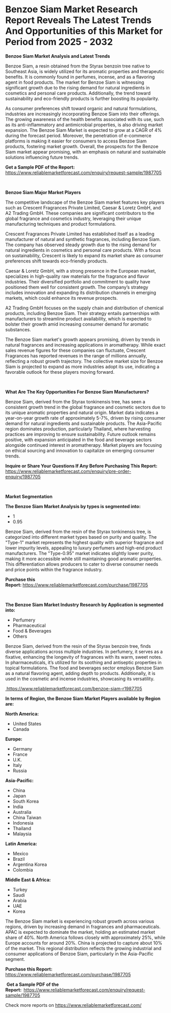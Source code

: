 <p><h1>Benzoe Siam Market Research Report Reveals The Latest Trends And Opportunities of this Market for Period from 2025 - 2032</h1></p><p><strong>Benzoe Siam Market Analysis and Latest Trends</strong></p>
<p><p>Benzoe Siam, a resin obtained from the Styrax benzoin tree native to Southeast Asia, is widely utilized for its aromatic properties and therapeutic benefits. It is commonly found in perfumes, incense, and as a flavoring agent in food products. The market for Benzoe Siam is witnessing significant growth due to the rising demand for natural ingredients in cosmetics and personal care products. Additionally, the trend toward sustainability and eco-friendly products is further boosting its popularity.</p><p>As consumer preferences shift toward organic and natural formulations, industries are increasingly incorporating Benzoe Siam into their offerings. The growing awareness of the health benefits associated with its use, such as its anti-inflammatory and antimicrobial properties, is also driving market expansion. The Benzoe Siam Market is expected to grow at a CAGR of 4% during the forecast period. Moreover, the penetration of e-commerce platforms is making it easier for consumers to access Benzoe Siam products, fostering market growth. Overall, the prospects for the Benzoe Siam market appear promising, with an emphasis on natural and sustainable solutions influencing future trends.</p></p>
<p><strong>Get a Sample PDF of the Report:&nbsp;</strong> <a href="https://www.reliablemarketforecast.com/enquiry/request-sample/1987705?utm_campaign=1134&utm_medium=2&utm_source=Github&utm_content=ia&utm_term=30012025&utm_id=benzoe-siam">https://www.reliablemarketforecast.com/enquiry/request-sample/1987705</a></p>
<p>&nbsp;</p>
<p><strong>Benzoe Siam Major Market Players</strong></p>
<p><p>The competitive landscape of the Benzoe Siam market features key players such as Crescent Fragrances Private Limited, Caesar & Loretz GmbH, and A2 Trading GmbH. These companies are significant contributors to the global fragrance and cosmetics industry, leveraging their unique manufacturing techniques and product formulations.</p><p>Crescent Fragrances Private Limited has established itself as a leading manufacturer of natural and synthetic fragrances, including Benzoe Siam. The company has observed steady growth due to the rising demand for natural ingredients in cosmetics and personal care products. With a focus on sustainability, Crescent is likely to expand its market share as consumer preferences shift towards eco-friendly products. </p><p>Caesar & Loretz GmbH, with a strong presence in the European market, specializes in high-quality raw materials for the fragrance and flavor industries. Their diversified portfolio and commitment to quality have positioned them well for consistent growth. The company’s strategy includes innovation and expanding its distribution channels in emerging markets, which could enhance its revenue prospects.</p><p>A2 Trading GmbH focuses on the supply chain and distribution of chemical products, including Benzoe Siam. Their strategy entails partnerships with manufacturers to streamline product availability, which is expected to bolster their growth amid increasing consumer demand for aromatic substances. </p><p>The Benzoe Siam market's growth appears promising, driven by trends in natural fragrances and increasing applications in aromatherapy. While exact sales revenue figures for these companies can fluctuate, Crescent Fragrances has reported revenues in the range of millions annually, reflecting a robust growth trajectory. The collective market size for Benzoe Siam is projected to expand as more industries adopt its use, indicating a favorable outlook for these players moving forward.</p></p>
<p>&nbsp;</p>
<p><strong>What Are The Key Opportunities For Benzoe Siam Manufacturers?</strong></p>
<p><p>Benzoe Siam, derived from the Styrax tonkinensis tree, has seen a consistent growth trend in the global fragrance and cosmetic sectors due to its unique aromatic properties and natural origin. Market data indicates a year-on-year growth rate of approximately 5-7%, driven by rising consumer demand for natural ingredients and sustainable products. The Asia-Pacific region dominates production, particularly Thailand, where harvesting practices are improving to ensure sustainability. Future outlook remains positive, with expansion anticipated in the food and beverage sectors alongside continued interest in aromatherapy. Market players are focusing on ethical sourcing and innovation to capitalize on emerging consumer trends.</p></p>
<p><strong>Inquire or Share Your Questions If Any Before Purchasing This Report:</strong> <a href="https://www.reliablemarketforecast.com/enquiry/pre-order-enquiry/1987705?utm_campaign=1134&utm_medium=2&utm_source=Github&utm_content=ia&utm_term=30012025&utm_id=benzoe-siam">https://www.reliablemarketforecast.com/enquiry/pre-order-enquiry/1987705</a></p>
<p>&nbsp;</p>
<p><strong>Market Segmentation</strong></p>
<p><strong>The Benzoe Siam Market Analysis by types is segmented into:</strong></p>
<p><ul><li>1</li><li>0.95</li></ul></p>
<p><p>Benzoe Siam, derived from the resin of the Styrax tonkinensis tree, is categorized into different market types based on purity and quality. The "Type-1" market represents the highest quality with superior fragrance and lower impurity levels, appealing to luxury perfumers and high-end product manufacturers. The "Type-0.95" market indicates slightly lower purity, making it more accessible while still maintaining good aromatic properties. This differentiation allows producers to cater to diverse consumer needs and price points within the fragrance industry.</p></p>
<p><strong>Purchase this Report:&nbsp;</strong><a href="https://www.reliablemarketforecast.com/purchase/1987705?utm_campaign=1134&utm_medium=2&utm_source=Github&utm_content=ia&utm_term=30012025&utm_id=benzoe-siam">https://www.reliablemarketforecast.com/purchase/1987705</a></p>
<p>&nbsp;</p>
<p><strong>The Benzoe Siam Market Industry Research by Application is segmented into:</strong></p>
<p><ul><li>Perfumery</li><li>Pharmaceutical</li><li>Food & Beverages</li><li>Others</li></ul></p>
<p><p>Benzoe Siam, derived from the resin of the Styrax benzoin tree, finds diverse applications across multiple industries. In perfumery, it serves as a fixative, enhancing the longevity of fragrances with its warm, sweet notes. In pharmaceuticals, it’s utilized for its soothing and antiseptic properties in topical formulations. The food and beverages sector employs Benzoe Siam as a natural flavoring agent, adding depth to products. Additionally, it is used in the cosmetic and incense industries, showcasing its versatility.</p></p>
<p><a href="https://www.reliablemarketforecast.com/benzoe-siam-r1987705?utm_campaign=1134&utm_medium=2&utm_source=Github&utm_content=ia&utm_term=30012025&utm_id=benzoe-siam">&nbsp;https://www.reliablemarketforecast.com/benzoe-siam-r1987705</a></p>
<p><strong>In terms of Region, the Benzoe Siam Market Players available by Region are:</strong></p>
<p>
    <p> <strong> North America: </strong>
        <ul>
            <li>United States</li>
            <li>Canada</li>
        </ul>
        </p> 
    <p> <strong> Europe: </strong>
        <ul>
            <li>Germany</li>
            <li>France</li>
            <li>U.K.</li>
            <li>Italy</li>
            <li>Russia</li>
        </ul>
        </p> 
    <p> <strong> Asia-Pacific: </strong>
        <ul>
            <li>China</li>
            <li>Japan</li>
            <li>South Korea</li>
            <li>India</li>
            <li>Australia</li>
            <li>China Taiwan</li>
            <li>Indonesia</li>
            <li>Thailand</li>
            <li>Malaysia</li>
        </ul>
        </p> 
    <p> <strong> Latin America: </strong>
        <ul>
            <li>Mexico</li>
            <li>Brazil</li>
            <li>Argentina Korea</li>
            <li>Colombia</li>
        </ul>
        </p> 
    <p> <strong> Middle East & Africa: </strong>
        <ul>
            <li>Turkey</li>
            <li>Saudi</li>
            <li>Arabia</li>
            <li>UAE</li>
            <li>Korea</li>
        </ul>
    </p>
    </p>
<p><p>The Benzoe Siam market is experiencing robust growth across various regions, driven by increasing demand in fragrances and pharmaceuticals. APAC is expected to dominate the market, holding an estimated market share of 40%. North America follows closely with approximately 25%, while Europe accounts for around 20%. China is projected to capture about 10% of the market. This regional distribution reflects the growing industrial and consumer applications of Benzoe Siam, particularly in the Asia-Pacific segment.</p></p>
<p><strong>Purchase this Report: </strong><a href="https://www.reliablemarketforecast.com/purchase/1987705?utm_campaign=1134&utm_medium=2&utm_source=Github&utm_content=ia&utm_term=30012025&utm_id=benzoe-siam">https://www.reliablemarketforecast.com/purchase/1987705</a></p>
<p>&nbsp;<strong>Get a Sample PDF of the Report:&nbsp;&nbsp;</strong><a href="https://www.reliablemarketforecast.com/enquiry/request-sample/1987705?utm_campaign=1134&utm_medium=2&utm_source=Github&utm_content=ia&utm_term=30012025&utm_id=benzoe-siam">https://www.reliablemarketforecast.com/enquiry/request-sample/1987705</a></p>
<p><strong></strong></p>
<p>Check more reports on <a href="https://www.reliablemarketforecast.com/?utm_campaign=1134&utm_medium=2&utm_source=Github&utm_content=ia&utm_term=30012025&utm_id=benzoe-siam">https://www.reliablemarketforecast.com/</a></p>